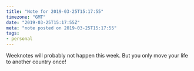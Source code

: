 ```yaml
---
title: "Note for 2019-03-25T15:17:55"
timezone: "GMT"
date: "2019-03-25T15:17:55Z"
meta: "note posted on 2019-03-25T15:17:55"
tags:
- personal
---
```

Weeknotes will probably not happen this week. But you only move your life to another country once!
